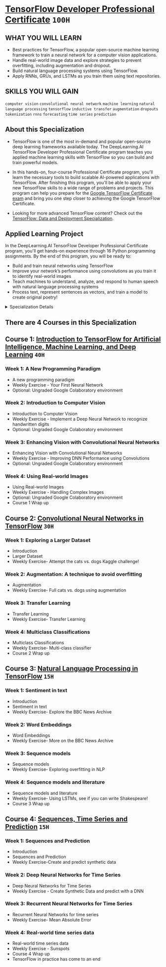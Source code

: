 # [TensorFlow Developer Professional Certificate](https://www.coursera.org/professional-certificates/tensorflow-in-practice) `100H`

## WHAT YOU WILL LEARN
- Best practices for TensorFlow, a popular open-source machine learning framework to train a neural network for a computer vision applications.
- Handle real-world image data and explore strategies to prevent overfitting, including augmentation and dropout.
- Build natural language processing systems using TensorFlow.
- Apply RNNs, GRUs, and LSTMs as you train them using text repositories.

## SKILLS YOU WILL GAIN
`computer vision` `convolutional neural network` `machine learning` `natural language processing` `tensorflow` `inductive transfer` `augmentation` `dropouts` `tokenization` `rnns` `forecasting` `time series` `prediction`

## About this Specialization
- TensorFlow is one of the most in-demand and popular open-source deep learning frameworks available today. The DeepLearning.AI TensorFlow Developer Professional Certificate program teaches you applied machine learning skills with TensorFlow so you can build and train powerful models.

- In this hands-on, four-course Professional Certificate program, you’ll learn the necessary tools to build scalable AI-powered applications with TensorFlow. After finishing this program, you’ll be able to apply your new TensorFlow skills to a wide range of problems and projects. This program can help you prepare for the [Google TensorFlow Certificate exam](https://www.tensorflow.org/certificate) and bring you one step closer to achieving the Google TensorFlow Certificate.

- Looking for more advanced TensorFlow content? Check out the [TensorFlow: Data and Deployment Specialization](https://www.coursera.org/specializations/tensorflow-data-and-deployment).

## Applied Learning Project
In the DeepLearning.AI TensorFlow Developer Professional Certificate program, you'll get hands-on experience through 16 Python programming assignments. By the end of this program, you will be ready to:
- Build and train neural networks using TensorFlow
- Improve your network’s performance using convolutions as you train it to identify real-world images
- Teach machines to understand, analyze, and respond to human speech with natural language processing systems
- Process text, represent sentences as vectors, and train a model to create original poetry!

<details>
	<summary>Specialization Details</summary>

- If you are a software developer who wants to build scalable AI-powered algorithms, you need to understand how to use the tools to build them. This course is part of the upcoming Machine Learning in Tensorflow Specialization and will teach you best practices for using TensorFlow, a popular open-source framework for machine learning.
- The Machine Learning course and Deep Learning Specialization from Andrew Ng teach the most important and foundational principles of Machine Learning and Deep Learning. This new deeplearning.ai TensorFlow Specialization teaches you how to use TensorFlow to implement those principles so that you can start building and applying scalable models to real-world problems. To develop a deeper understanding of how neural networks work, we recommend that you take the Deep Learning Specialization.
- In Course 2 of the deeplearning.ai TensorFlow Specialization, you will learn advanced techniques to improve the computer vision model you built in Course 1. You will explore how to work with real-world images in different shapes and sizes, visualize the journey of an image through convolutions to understand how a computer “sees” information, plot loss and accuracy, and explore strategies to prevent overfitting, including augmentation and dropout. Finally, Course 2 will introduce you to transfer learning and how learned features can be extracted from models. The Machine Learning course and Deep Learning Specialization from Andrew Ng teach the most important and foundational principles of Machine Learning and Deep Learning. This new deeplearning.ai TensorFlow Specialization teaches you how to use TensorFlow to implement those principles so that you can start building and applying scalable models to real-world problems. To develop a deeper understanding of how neural networks work, we recommend that you take the Deep Learning Specialization.
- In Course 3 of the deeplearning.ai TensorFlow Specialization, you will build natural language processing systems using TensorFlow. You will learn to process text, including tokenizing and representing sentences as vectors, so that they can be input to a neural network. You’ll also learn to apply RNNs, GRUs, and LSTMs in TensorFlow. Finally, you’ll get to train an LSTM on existing text to create original poetry! The Machine Learning course and Deep Learning Specialization from Andrew Ng teach the most important and foundational principles of Machine Learning and Deep Learning. This new deeplearning.ai TensorFlow Specialization teaches you how to use TensorFlow to implement those principles so that you can start building and applying scalable models to real-world problems. To develop a deeper understanding of how neural networks work, we recommend that you take the Deep Learning Specialization.
- In this fourth course, you will learn how to build time series models in TensorFlow. You’ll first implement best practices to prepare time series data. You’ll also explore how RNNs and 1D ConvNets can be used for prediction. Finally, you’ll apply everything you’ve learned throughout the Specialization to build a sunspot prediction model using real-world data! The Machine Learning course and Deep Learning Specialization from Andrew Ng teach the most important and foundational principles of Machine Learning and Deep Learning. This new deeplearning.ai TensorFlow Specialization teaches you how to use TensorFlow to implement those principles so that you can start building and applying scalable models to real-world problems. To develop a deeper understanding of how neural networks work, we recommend that you take the Deep Learning Specialization.

</details>

## There are 4 Courses in this Specialization

## Course 1: [Introduction to TensorFlow for Artificial Intelligence, Machine Learning, and Deep Learning](https://www.coursera.org/learn/introduction-tensorflow) `40H`

### Week 1: A New Programming Paradigm
- A new programming paradigm
- Weekly Exercise - Your First Neural Network
- Optional: Ungraded Google Colaboratory environment

### Week 2: Introduction to Computer Vision
- Introduction to Computer Vision
- Weekly Exercise - Implement a Deep Neural Network to recognize handwritten digits
- Optional: Ungraded Google Colaboratory environment

### Week 3: Enhancing Vision with Convolutional Neural Networks
- Enhancing Vision with Convolutional Neural Networks
- Weekly Exercise - Improving DNN Performance using Convolutions
- Optional: Ungraded Google Colaboratory environment

### Week 4: Using Real-world Images
- Using Real-world Images
- Weekly Exercise - Handling Complex Images
- Optional: Ungraded Google Colaboratory environment
- Course 1 Wrap up

## Course 2: [Convolutional Neural Networks in TensorFlow](https://www.coursera.org/learn/convolutional-neural-networks-tensorflow) `30H`

### Week 1: Exploring a Larger Dataset
- Introduction
- Larger Dataset
- Weekly Exercise- Attempt the cats vs. dogs Kaggle challenge!

### Week 2: Augmentation: A technique to avoid overfitting
- Augmentation
- Weekly Exercise- Full cats vs. dogs using augmentation

### Week 3: Transfer Learning
- Transfer Learning
- Weekly Exercise- Transfer Learning

### Week 4: Multiclass Classifications
- Multiclass Classifications
- Weekly Exercise- Multi-class classifier
- Course 2 Wrap up

## Course 3: [Natural Language Processing in TensorFlow](https://www.coursera.org/learn/natural-language-processing-tensorflow) `15H`

### Week 1: Sentiment in text
- Introduction
- Sentiment in text
- Weekly Exercise- Explore the BBC News Archive

### Week 2: Word Embeddings
- Word Embeddings
- Weekly Exercise- More on the BBC News Archive

### Week 3: Sequence models
- Sequence models
- Weekly Exercise- Exploring overfitting in NLP

### Week 4: Sequence models and literature
- Sequence models and literature
- Weekly Exercise- Using LSTMs, see if you can write Shakespeare!
- Course 3 Wrap up

## Course 4: [Sequences, Time Series and Prediction](https://www.coursera.org/learn/tensorflow-sequences-time-series-and-prediction) `15H`

### Week 1: Sequences and Prediction
- Introduction
- Sequences and Prediction
- Weekly Exercise-Create and predict synthetic data

### Week 2: Deep Neural Networks for Time Series
- Deep Neural Networks for Time Series
- Weekly Exercise - Create Synthetic Data and predict with a DNN

### Week 3: Recurrent Neural Networks for Time Series
- Recurrent Neural Networks for time series
- Weekly Exercise- Mean Absolute Error

### Week 4: Real-world time series data
- Real-world time series data
- Weekly Exercise - Sunspots
- Course 4 Wrap up
- TensorFlow in practice has come to an end
